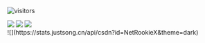 ![visitors](https://visitor-badge.laobi.icu/badge?page_id=GuoFlight.GuoFlight)
<!-- 我的语言 -->
<img src="https://img.shields.io/static/v1?label=Program&message=Golang&color=blue"/>
<img src="https://img.shields.io/static/v1?label=Program&message=Python&color=blue"/>
<img src="https://img.shields.io/static/v1?label=Program&message=Shell&color=blue"/>
<br>
![](https://stats.justsong.cn/api/csdn?id=NetRookieX&theme=dark)
